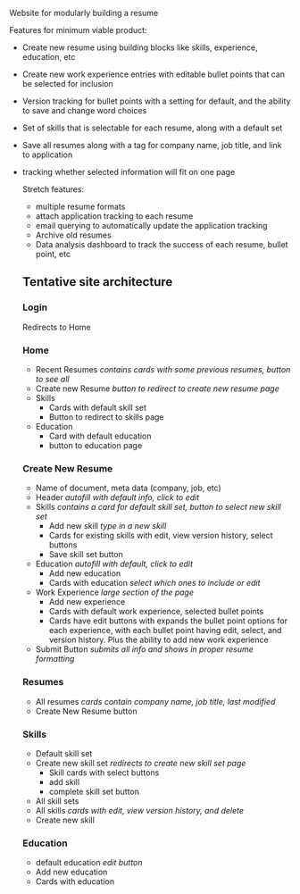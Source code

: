 Website for modularly building a resume

Features for minimum viable product:
- Create new resume using building blocks like skills, experience, education, etc
- Create new work experience entries with editable bullet points that can be selected for inclusion
- Version tracking for bullet points with a setting for default, and the ability to save and change word choices
- Set of skills that is selectable for each resume, along with a default set
- Save all resumes along with a tag for company name, job title, and link to application
- tracking whether selected information will fit on one page
  
  Stretch features:
  - multiple resume formats   
  - attach application tracking to each resume
  - email querying to automatically update the application tracking
  - Archive old resumes
  - Data analysis dashboard to track the success of each resume, bullet point, etc
  

  ## Tentative site architecture 

  ### Login
    Redirects to Home
  ### Home 
    - Recent Resumes *contains cards with some previous resumes, button to see all*
    - Create new Resume *button to redirect to create new resume page*
    - Skills 
      - Cards with default skill set
      - Button to redirect to skills page
    - Education 
      - Card with default education
      - button to education page
  ### Create New Resume
    - Name of document, meta data (company, job, etc)
    - Header *autofill with default info, click to edit*
    - Skills *contains a card for default skill set, button to select new skill set* 
      - Add new skill *type in a new skill*
      - Cards for existing skills with edit, view version history, select buttons
      - Save skill set button
    - Education *autofill with default, click to edit*
        - Add new education
        - Cards with education *select which ones to include or edit*
    - Work Experience *large section of the page*
        - Add new experience
        - Cards with default work experience, selected bullet points
        - Cards have edit buttons with expands the bullet point options for each experience, with each bullet point having edit, select, and version history. Plus the ability to add new work experience
    - Submit Button *submits all info and shows in proper resume formatting* 
  ### Resumes
    - All resumes *cards contain company name, job title, last modified*
    - Create New Resume button
  ### Skills
    - Default skill set
    - Create new skill set *redirects to create new skill set page*
      - Skill cards with select buttons
      - add skill
      - complete skill set button
    - All skill sets
    - All skills *cards with edit, view version history, and delete*
    - Create new skill
  ### Education
    - default education *edit button*
    - Add new education
    - Cards with education
